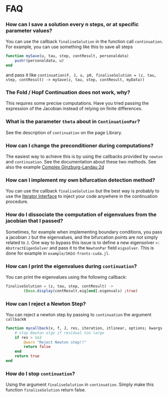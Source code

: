 # FAQ

### How can I save a solution every n steps, or at specific parameter values?

You can use the callback `finaliseSolution` in the function call `continuation`. For example, you can use something like this to save all steps

```julia
function mySave(u, tau, step, contResult, personaldata)
	push!(personaldata, u)
end
```
and pass it like `continuation(F, J, u, p0, finaliseSolution = (z, tau, step, contResult) -> mySave(z, tau, step, contResult, myData))`

### The Fold / Hopf Continuation does not work, why?

This requires some precise computations. Have you tried passing the expression of the Jacobian instead of relying on finite differences.

### What is the parameter `theta` about in `ContinuationPar`?

See the description of `continuation` on the page Library.

### How can I change the preconditioner during computations?

The easiest way to achieve this is by using the callbacks provided by `newton` and `continuation`. See the documentation about these two methods. See also the example [Complex Ginzburg-Landau 2d](@ref)

### How can I implement my own bifurcation detection method?

You can use the callback `finaliseSolution` but the best way is probably to use the [Iterator Interface](@ref) to inject your code anywhere in the continuation procedure. 

### How do I dissociate the computation of eigenvalues from the jacobian that I passed?

Sometimes, for example when implementing boundary conditions, you pass a jacobian `J` but the eigenvalues, and the bifurcation points are not simply related to `J`. One way to bypass this issue is to define a new eigensolver `<: AbstractEigenSolver` and pass it to the `NewtonPar` field `eigsolver`. This is done for example in `example/SH2d-fronts-cuda.jl`.

### How can I print the eigenvalues during `continuation`?

You can print the eigenvalues using the following callback:

```julia
finaliseSolution = (z, tau, step, contResult) -> 
		(Base.display(contResult.eig[end].eigenvals) ;true)
```

### How can I reject a Newton Step?

You can reject a newton step by passing to `continuation` the argument `callbackN` 

```julia
function mycallback(x, f, J, res, iteration, itlinear, options; kwargs...)
	# stop Newton algo if residual too large
	if res > 1e2
		@warn "Reject Newton step!!"
		return false
	end
	return true
end
```

### How do I stop `continuation`?

Using the argument `finaliseSolution` in `continuation`. Simply make this function `finaliseSolution` return false.